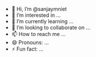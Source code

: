 - 👋 Hi, I’m @sanjaymniet
- 👀 I’m interested in ...
- 🌱 I’m currently learning ...
- 💞️ I’m looking to collaborate on ...
- 📫 How to reach me ...
- 😄 Pronouns: ...
- ⚡ Fun fact: ...

<!---
sanjaymniet/sanjaymniet is a ✨ special ✨ repository because its `README.md` (this file) appears on your GitHub profile.
You can click the Preview link to take a look at your changes.
--->
